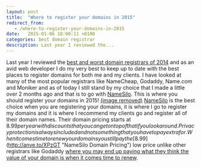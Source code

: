 ```yaml
---
layout: post
title:  "Where to register your domains in 2015"
redirect_from:
   - /where-to-register-your-domains-in-2015
date:   2015-01-06 18:00:11 +0100
categories: best domain registrar
description: Last year I reviewed the...
---
```


Last year I reviewed the [best and worst domain registrars of 2014](http://markustenghamn.com/best-and-worst-domain-registrars-my-review-2014 "Best and Worst Domain Registrars – My Review 2014") and as an avid web developer I do my very best to keep up to date with the best places to register domains for both me and my clients. I have looked at many of the most popular registrars like NameCheap, Godaddy, Name.com and Moniker and as of today I still stand by my choice that I made a little over 2 months ago and that is to go with [NameSilo](http://anve.to/xyR8d "NameSilo"). This is where you should register your domains in 2015! [(image removed)](http://anve.to/xyR8d) [NameSilo](http://anve.to/xyR8d "NameSilo") is the best choice when you are registering your domains, it is where I go to register my domains and it is where I recommend my clients go and register all of their domain names. Their domain pricing starts at $8.99 per year with discounts that you can get on top of that if you look around. Privacy protection is always included and not something that you have to pay extra for. When it comes time to renew your domains you still pay the [$8.99](http://anve.to/XPzGT "NameSilo Domain Pricing") low price unlike other registrars like Godaddy [where you may end up paying what they think the value of your domain is when it comes time to renew](http://anve.to/f1Qdk "Pay what your domain might be worth").
